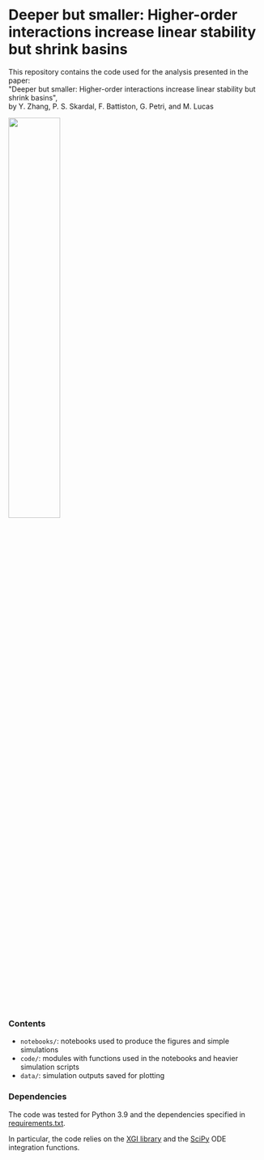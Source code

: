 # Deeper but smaller: Higher-order interactions increase linear stability but shrink basins

This repository contains the code used for the analysis presented in the paper:  
"Deeper but smaller: Higher-order interactions increase linear stability but shrink basins",  
by Y. Zhang, P. S. Skardal, F. Battiston, G. Petri, and M. Lucas

<img src="https://github.com/maximelucas/basins_and_triangles/files/12754394/figure_2a.pdf" width="45%">


### Contents
- `notebooks/`: notebooks used to produce the figures and simple simulations
- `code/`: modules with functions used in the notebooks and heavier simulation scripts
- `data/`: simulation outputs saved for plotting

### Dependencies

The code was tested for Python 3.9 and the dependencies specified in [requirements.txt](requirements.txt).

In particular, the code relies on the [XGI library](https://github.com/ComplexGroupInteractions/xgi) and the [SciPy](https://github.com/scipy/scipy) ODE integration functions.